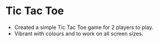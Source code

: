 # Tic Tac Toe

- Created a simple Tic Tac Toe game for 2 players to play. 
- Vibrant with colours and to work on all screen sizes. 

